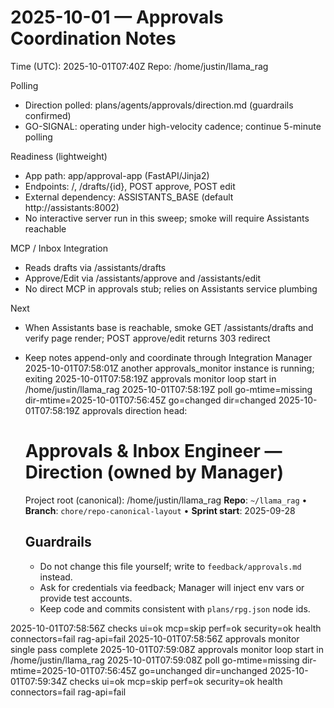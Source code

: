 # 2025-10-01 — Approvals Coordination Notes

Time (UTC): 2025-10-01T07:40Z
Repo: /home/justin/llama_rag

Polling
- Direction polled: plans/agents/approvals/direction.md (guardrails confirmed)
- GO-SIGNAL: operating under high-velocity cadence; continue 5-minute polling

Readiness (lightweight)
- App path: app/approval-app (FastAPI/Jinja2)
- Endpoints: /, /drafts/{id}, POST approve, POST edit
- External dependency: ASSISTANTS_BASE (default http://assistants:8002)
- No interactive server run in this sweep; smoke will require Assistants reachable

MCP / Inbox Integration
- Reads drafts via /assistants/drafts
- Approve/Edit via /assistants/approve and /assistants/edit
- No direct MCP in approvals stub; relies on Assistants service plumbing

Next
- When Assistants base is reachable, smoke GET /assistants/drafts and verify page render; POST approve/edit returns 303 redirect
- Keep notes append-only and coordinate through Integration Manager
2025-10-01T07:58:01Z another approvals_monitor instance is running; exiting
2025-10-01T07:58:19Z approvals monitor loop start in /home/justin/llama_rag
2025-10-01T07:58:19Z poll go-mtime=missing dir-mtime=2025-10-01T07:56:45Z go=changed dir=changed
2025-10-01T07:58:19Z approvals direction head:
    # Approvals & Inbox Engineer — Direction (owned by Manager)
    
    Project root (canonical): /home/justin/llama_rag
    **Repo**: `~/llama_rag`  •  **Branch**: `chore/repo-canonical-layout`  •  **Sprint start**: 2025-09-28
    
    ## Guardrails
    - Do not change this file yourself; write to `feedback/approvals.md` instead.
    - Ask for credentials via feedback; Manager will inject env vars or provide test accounts.
    - Keep code and commits consistent with `plans/rpg.json` node ids.
    
2025-10-01T07:58:56Z checks ui=ok mcp=skip perf=ok security=ok health connectors=fail rag-api=fail
2025-10-01T07:58:56Z approvals monitor single pass complete
2025-10-01T07:59:08Z approvals monitor loop start in /home/justin/llama_rag
2025-10-01T07:59:08Z poll go-mtime=missing dir-mtime=2025-10-01T07:56:45Z go=unchanged dir=unchanged
2025-10-01T07:59:34Z checks ui=ok mcp=skip perf=ok security=ok health connectors=fail rag-api=fail
